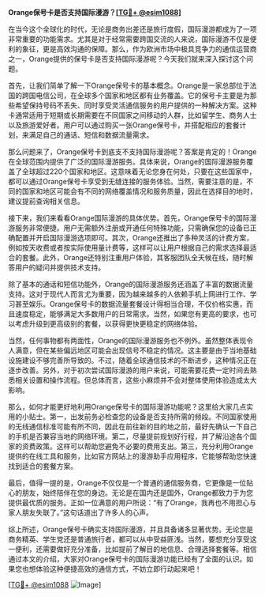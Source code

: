 **Orange保号卡是否支持国际漫游？[[TG💪+ @esim1088](https://t.me/s/esim1088)]**

在当今这个全球化的时代，无论是商务出差还是旅行度假，国际漫游都成为了一项非常重要的功能需求。尤其是对于经常需要跨国交流的人来说，国际漫游不仅是便利的象征，更是高效沟通的保障。那么，作为欧洲市场中极具竞争力的通信运营商之一，Orange提供的保号卡是否支持国际漫游呢？今天我们就来深入探讨这个问题。

首先，让我们简单了解一下Orange保号卡的基本概念。Orange是一家总部位于法国的跨国电信公司，在全球多个国家和地区都有业务覆盖。它的保号卡主要是为那些希望保持号码不丢失、同时享受灵活通信服务的用户提供的一种解决方案。这种卡通常适用于短期或长期需要在不同国家之间移动的人群，比如留学生、商务人士以及旅游爱好者。用户可以通过购买一张Orange保号卡，并搭配相应的套餐计划，来满足自己的通话、短信和数据流量需求。

那么问题来了，Orange保号卡到底支不支持国际漫游呢？答案是肯定的！Orange在全球范围内提供了广泛的国际漫游服务。具体来说，Orange的国际漫游服务覆盖了全球超过220个国家和地区。这意味着无论您身在何处，只要在这些国家中，都可以通过Orange保号卡享受到无缝连接的服务体验。当然，需要注意的是，不同的国家和地区可能会有不同的网络覆盖情况和服务质量，因此在选择目的地时，建议提前查询相关信息。

接下来，我们来看看Orange国际漫游的具体优势。首先，Orange保号卡的国际漫游服务非常便捷。用户无需额外注册或开通任何特殊功能，只需确保您的设备已正确配置并开启国际漫游选项即可。其次，Orange还推出了多种灵活的计费方案，例如按天收费或者按实际使用量计费等，这样可以让用户根据自己的需求选择最适合的套餐。此外，Orange还特别注重用户体验，其客服团队全天候在线，随时解答用户的疑问并提供技术支持。

除了基本的通话和短信功能外，Orange的国际漫游服务还涵盖了丰富的数据流量支持。这对于现代人而言尤为重要，因为越来越多的人依赖手机上网进行工作、学习甚至娱乐。Orange保号卡的数据流量套餐设计得相当合理，不仅价格实惠，而且速度稳定，能够满足大多数用户的日常需求。当然，如果您有更高的要求，也可以考虑升级到更高级别的套餐，以获得更快更稳定的网络体验。

当然，任何事物都有两面性，Orange的国际漫游服务也不例外。虽然整体表现令人满意，但在某些偏远地区可能会出现信号不稳定的情况。这主要是由于当地基础设施建设不够完善所导致的。不过，随着全球通信技术的不断进步，这种情况正在逐步改善。另外，对于初次尝试国际漫游的用户来说，可能需要花费一定时间去熟悉相关设置和操作流程。但总体而言，这些小麻烦并不会对整体使用体验造成太大影响。

那么，如何才能更好地利用Orange保号卡的国际漫游功能呢？这里给大家几点实用的小贴士。第一，出发前务必检查您的设备是否支持所需的频段。不同国家使用的无线通信标准可能有所不同，因此在前往新的目的地之前，最好先确认一下自己的手机是否兼容当地的网络环境。第二，尽量提前规划好行程，并了解沿途各个国家的资费政策。这样可以帮助您避免不必要的费用支出。第三，充分利用Orange提供的在线工具和服务，比如官方网站上的漫游助手应用程序，它能够帮助您快速找到适合的套餐方案。

最后，值得一提的是，Orange不仅仅是一个普通的通信服务商，它更像是一位贴心的朋友，始终陪伴在您的身边。无论是在国内还是国外，Orange都致力于为您提供最优质的服务。正如一位满意的用户所说：“有了Orange，我再也不用担心与家人朋友失联了。”这句话道出了许多人的心声。

综上所述，Orange保号卡确实支持国际漫游，并且具备诸多显著优势。无论您是商务精英、学生党还是普通旅行者，都可以从中受益匪浅。当然，要想充分享受这一便利，还需要做好充分准备，比如提前了解目的地信息、合理选择套餐等。相信通过本文的介绍，大家对Orange保号卡的国际漫游功能已经有了全面的认识。如果您也想体验这种便捷高效的通信方式，不妨立即行动起来吧！

[[TG💪+ @esim1088](https://t.me/s/esim1088) ![Image](https://i.postimg.cc/4NQfJmqS/Snipaste-2025-05-13-00-14-12.png)]